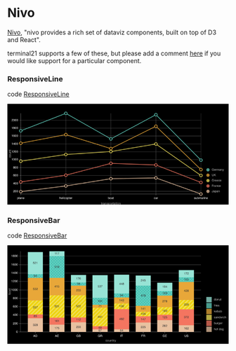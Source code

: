 # Nivo

[Nivo](https://nivo.rocks/), "nivo provides a rich set of dataviz components, built on top of D3 and React".

terminal21 supports a few of these, but please add a comment [here](https://github.com/kostaskougios/terminal21-restapi/discussions/3) if you 
would like support for a particular component.

### ResponsiveLine

code [ResponsiveLine](../examples/src/main/scala/tests/nivo/ResponsiveLineChart.scala)

![RL](images/nivo/responsiveline.png)

### ResponsiveBar

code [ResponsiveBar](../examples/src/main/scala/tests/nivo/ResponsiveBarChart.scala)

![RB](images/nivo/responsivebar.png)

